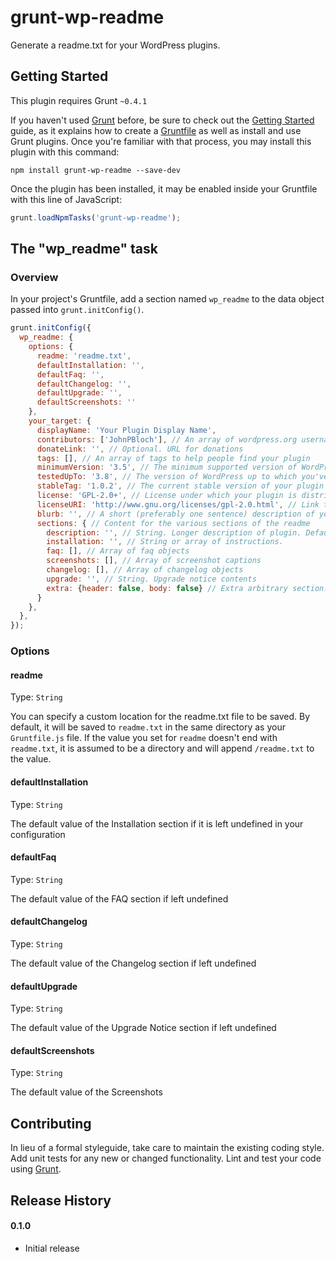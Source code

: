 # grunt-wp-readme

Generate a readme.txt for your WordPress plugins.

## Getting Started
This plugin requires Grunt `~0.4.1`

If you haven't used [Grunt](http://gruntjs.com/) before, be sure to check out the [Getting Started](http://gruntjs.com/getting-started) guide, as it explains how to create a [Gruntfile](http://gruntjs.com/sample-gruntfile) as well as install and use Grunt plugins. Once you're familiar with that process, you may install this plugin with this command:

```shell
npm install grunt-wp-readme --save-dev
```

Once the plugin has been installed, it may be enabled inside your Gruntfile with this line of JavaScript:

```js
grunt.loadNpmTasks('grunt-wp-readme');
```

## The "wp_readme" task

### Overview
In your project's Gruntfile, add a section named `wp_readme` to the data object passed into `grunt.initConfig()`.

```js
grunt.initConfig({
  wp_readme: {
    options: {
      readme: 'readme.txt',
      defaultInstallation: '',
      defaultFaq: '',
      defaultChangelog: '',
      defaultUpgrade: '',
      defaultScreenshots: ''
    },
    your_target: {
      displayName: 'Your Plugin Display Name',
      contributors: ['JohnPBloch'], // An array of wordpress.org usernames
      donateLink: '', // Optional. URL for donations
      tags: [], // An array of tags to help people find your plugin
      minimumVersion: '3.5', // The minimum supported version of WordPress that your plugin works with
      testedUpTo: '3.8', // The version of WordPress up to which you've verified that your plugin works
      stableTag: '1.0.2', // The current stable version of your plugin
      license: 'GPL-2.0+', // License under which your plugin is distributed. Defaults to GPL 2.0+.
      licenseURI: 'http://www.gnu.org/licenses/gpl-2.0.html', // Link to license text
      blurb: '', // A short (preferably one sentence) description of your plugin
      sections: { // Content for the various sections of the readme
        description: '', // String. Longer description of plugin. Defaults to the blurb.
        installation: '', // String or array of instructions.
        faq: [], // Array of faq objects
        screenshots: [], // Array of screenshot captions
        changelog: [], // Array of changelog objects
        upgrade: '', // String. Upgrade notice contents
        extra: {header: false, body: false} // Extra arbitrary section. Optional. May set strings for header and body to define the header (tab) and its contents.
      }
    },
  },
});
```

### Options

#### readme

Type: `String`

You can specify a custom location for the readme.txt file to be saved. By default, it will be saved to `readme.txt` in the same directory as your `Gruntfile.js` file. If the value you set for `readme` doesn't end with `readme.txt`, it is assumed to be a directory and will append `/readme.txt` to the value.

#### defaultInstallation

Type: `String`

The default value of the Installation section if it is left undefined in your configuration

#### defaultFaq

Type: `String`

The default value of the FAQ section if left undefined

#### defaultChangelog

Type: `String`

The default value of the Changelog section if left undefined

#### defaultUpgrade

Type: `String`

The default value of the Upgrade Notice section if left undefined

#### defaultScreenshots

Type: `String`

The default value of the Screenshots

## Contributing
In lieu of a formal styleguide, take care to maintain the existing coding style. Add unit tests for any new or changed functionality. Lint and test your code using [Grunt](http://gruntjs.com/).

## Release History

#### 0.1.0

* Initial release
